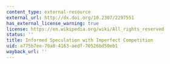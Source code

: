 ```yaml
---
content_type: external-resource
external_url: http://dx.doi.org/10.2307/2297551
has_external_license_warning: true
license: https://en.wikipedia.org/wiki/All_rights_reserved
status: ''
title: Informed Speculation with Imperfect Competition
uid: a775b7ee-70a8-4163-aedf-70526bd50eb1
wayback_url: ''
---
```

